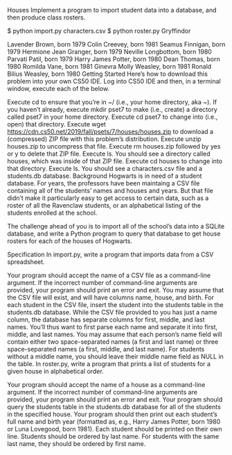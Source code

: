 Houses
Implement a program to import student data into a database, and then produce class rosters.

$ python import.py characters.csv
$ python roster.py Gryffindor

Lavender Brown, born 1979
Colin Creevey, born 1981
Seamus Finnigan, born 1979
Hermione Jean Granger, born 1979
Neville Longbottom, born 1980
Parvati Patil, born 1979
Harry James Potter, born 1980
Dean Thomas, born 1980
Romilda Vane, born 1981
Ginevra Molly Weasley, born 1981
Ronald Bilius Weasley, born 1980
Getting Started
Here’s how to download this problem into your own CS50 IDE. Log into CS50 IDE and then, in a terminal window, execute each of the below.

Execute cd to ensure that you’re in ~/ (i.e., your home directory, aka ~).
If you haven’t already, execute mkdir pset7 to make (i.e., create) a directory called pset7 in your home directory.
Execute cd pset7 to change into (i.e., open) that directory.
Execute wget https://cdn.cs50.net/2019/fall/psets/7/houses/houses.zip to download a (compressed) ZIP file with this problem’s distribution.
Execute unzip houses.zip to uncompress that file.
Execute rm houses.zip followed by yes or y to delete that ZIP file.
Execute ls. You should see a directory called houses, which was inside of that ZIP file.
Execute cd houses to change into that directory.
Execute ls. You should see a characters.csv file and a students.db database.
Background
Hogwarts is in need of a student database. For years, the professors have been maintaing a CSV file containing all of the students’ names and houses and years. But that file didn’t make it particularly easy to get access to certain data, such as a roster of all the Ravenclaw students, or an alphabetical listing of the students enrolled at the school.

The challenge ahead of you is to import all of the school’s data into a SQLite database, and write a Python program to query that database to get house rosters for each of the houses of Hogwarts.

Specification
In import.py, write a program that imports data from a CSV spreadsheet.

Your program should accept the name of a CSV file as a command-line argument.
If the incorrect number of command-line arguments are provided, your program should print an error and exit.
You may assume that the CSV file will exist, and will have columns name, house, and birth.
For each student in the CSV file, insert the student into the students table in the students.db database.
While the CSV file provided to you has just a name column, the database has separate columns for first, middle, and last names. You’ll thus want to first parse each name and separate it into first, middle, and last names. You may assume that each person’s name field will contain either two space-separated names (a first and last name) or three space-separated names (a first, middle, and last name). For students without a middle name, you should leave their middle name field as NULL in the table.
In roster.py, write a program that prints a list of students for a given house in alphabetical order.

Your program should accept the name of a house as a command-line argument.
If the incorrect number of command-line arguments are provided, your program should print an error and exit.
Your program should query the students table in the students.db database for all of the students in the specified house.
Your program should then print out each student’s full name and birth year (formatted as, e.g., Harry James Potter, born 1980 or Luna Lovegood, born 1981).
Each student should be printed on their own line.
Students should be ordered by last name. For students with the same last name, they should be ordered by first name.